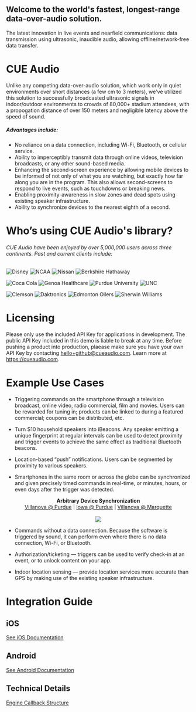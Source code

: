 
## Welcome to the world's fastest, longest-range data-over-audio solution. 

The latest innovation in live events and nearfield communications: data transmission using ultrasonic, inaudible audio, allowing offline/network-free data transfer.

# CUE Audio

Unlike any competing data-over-audio solution, which work only in quiet environments over short distances (a few cm to 3 meters), we've utilized this solution to successfully broadcasted ultrasonic signals in indoor/outdoor environments to crowds of 80,000+ stadium attendees, with a propogation distance of over 150 meters and negligible latency above the speed of sound.

##### Advantages include:

* No reliance on a data connection, including Wi-Fi, Bluetooth, or cellular service.
* Ability to imperceptibly transmit data through online videos, television broadcasts, or any other sound-based media.
* Enhancing the second-screen experience by allowing mobile devices to be informed of not only of what you are watching, but exactly how far along you are in the program. This also allows second-screens to respond to live events, such as touchdowns or breaking news.
* Enabling proximity-awareness in slow zones and dead spots using existing speaker infrastructure.
* Ability to synchronize devices to the nearest eighth of a second.

# Who’s using CUE Audio's library?
###### CUE Audio have been enjoyed by over 5,000,000 users across three continents. Past and current clients include:

![Disney](https://d253ypm2x51cw3.cloudfront.net/jpegs/logos/cue-partner-disney.jpg "Disney")
![NCAA](https://d253ypm2x51cw3.cloudfront.net/jpegs/logos/cue-partner-ncaa.jpg "NCAA")
![Nissan](https://d253ypm2x51cw3.cloudfront.net/jpegs/logos/cue-partner-nissan.jpg "Nissan")
![Berkshire Hathaway](https://d253ypm2x51cw3.cloudfront.net/jpegs/logos/cue-partner-berkshire.jpg "Berkshire Hathaway")

![Coca Cola](https://d253ypm2x51cw3.cloudfront.net/jpegs/logos/cue-partner-coke.jpg)
![Genoa Healthcare](https://d253ypm2x51cw3.cloudfront.net/jpegs/logos/cue-partner-genoa.jpg)
![Purdue University](https://d253ypm2x51cw3.cloudfront.net/jpegs/logos/cue-partner-purdue.jpg)
![UNC](https://d253ypm2x51cw3.cloudfront.net/jpegs/logos/cue-partner-unc.jpg)

![Clemson](https://d253ypm2x51cw3.cloudfront.net/jpegs/logos/cue-partner-clemson.jpg)
![Daktronics](https://d253ypm2x51cw3.cloudfront.net/jpegs/logos/cue-partner-daktronics.jpg)
![Edmonton Oilers](https://d253ypm2x51cw3.cloudfront.net/jpegs/logos/cue-partner-oilers.jpg)
![Sherwin Williams](https://d253ypm2x51cw3.cloudfront.net/jpegs/logos/cue-partner-sherwinwilliams.jpg)

# Licensing

Please only use the included API Key for applications in development. The public API Key included in this demo is liable to break at any time. Before pushing a product into production, plaease make sure you have your own API Key by contacting <hello+github@cueaudio.com>. Learn more at <https://cueaudio.com>.


# Example Use Cases

* Triggering commands on the smartphone through a television broadcast, online video, radio commercial, film and movies. Users can be rewarded for tuning in; products can be linked to during a featured commercial; coupons can be distributed, etc.

* Turn $10 household speakers into iBeacons. Any speaker emitting a unique fingerprint at regular intervals can be used to detect proximity and trigger events to achieve the same effect as traditional Bluetooth beacons.

* Location-based “push” notifications. Users can be segmented by proximity to various speakers.
 
* Smartphones in the same room or across the globe can be synchronized and given precisely timed commands in real-time, or minutes, hours, or even days after the trigger was detected.

<p align="center">
  <b>Arbitrary Device Synchronization</b><br>
  <a href="https://youtu.be/ork4Q4eoUg4">Villanova @ Purdue</a> |
  <a href="https://www.youtube.com/watch?v=UkxqUhp2RCk">Iowa @ Purdue</a> |
  <a href="https://www.youtube.com/watch?v=YZZp-idBDpM">Villanova @ Marquette</a>
  <br><br>
  <a href="https://youtu.be/ork4Q4eoUg4"><img src="http://qraider.com/XT/images/purdue.gif"> </a>
</p>
 
* Commands without a data connection. Because the software is triggered by sound, it can perform even where there is no data connection, Wi-Fi, or Bluetooth.
 
* Authorization/ticketing — triggers can be used to verify check-in at an event, or to unlock content on your app.
 
* Indoor location sensing — provide location services more accurate than GPS by making use of the existing speaker infrastructure.

# Integration Guide

## iOS
[See iOS Documentation](./doc/iOS_README.md)

## Android
[See Android Documentation](./doc/Android_README.md)

## Technical Details
[Engine Callback Structure](./doc/CUEEngine_JSON_Structure.md) 
